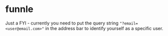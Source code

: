 funnle
======

Just a FYI - currently you need to put the query string `"?email=<user@email.com>"` in the address bar to identify yourself as a specific user.
